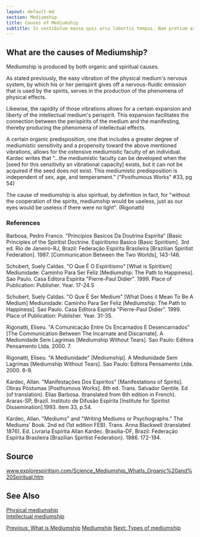 ```yaml
---
layout: default-md
section: Mediumship
title: Causes of Mediumship
subtitle: In vestibulum massa quis arcu lobortis tempus. Nam pretium arcu in odio vulputate luctus.
---
```


## What are the causes of Mediumship?
Mediumship is produced by both organic and spiritual causes.

As stated previously, the easy vibration of the physical medium's nervous system, by which his or her perispirit gives off a nervous-fluidic emission that is used by the spirits, serves in the production of the phenomena of physical effects. 

Likewise, the rapidity of those vibrations allows for a certain expansion and liberty of the intellectual medium's perispirit.  This expansion facilitates the connection between the perispirits of the medium and the manifesting, thereby producing the phenomena of intellectual effects.

A certain organic predisposition, one that includes a greater degree of mediumistic sensitivity and a propensity toward the above mentioned vibrations, allows for the ostensive mediumistic faculty of an individual.  Kardec writes that "...the mediumistic faculty can be developed when the [seed for this sensitivity an vibrational capacity] exists, but it can not be acquired if the seed does not exist.  This mediumistic predisposition is independent of sex, age, and temperament."   ("Posthumous Works" #33, pg 54)

The cause of mediumship is also spiritual, by definition in fact, for "without the cooperation of the spirits, mediumship would be useless, just as our eyes would be useless if there were no light". (Rigonatti) 

 
### References
Barbosa, Pedro Franco. "Principios Basicos Da Doutrina Espirita" [Basic Principles of the Spiritist Doctrine. Espiritismo Basico [Basic Spiritism]. 3rd ed. Rio de Janeiro-RJ, Brazil: Federação Espírita Brasileira [Brazilian Spiritist Federation]. 1987. [Communication Between the Two Worlds], 143-146.

Schubert, Suely Caldas. "O Que É O Espiritismo" [What is Spiritism] Mediunidade: Caminho Para Ser Feliz [Mediumship: The Path to Happiness]. Sao Paulo. Casa Editora Espírita "Pierre-Paul Didier". 1999.  Place of Publication: Publisher. Year. 17-24.S

Schubert, Suely Caldas. "O Que É Ser Medium" [What Does it Mean To Be A Medium] Mediunidade: Caminho Para Ser Feliz [Mediumship: The Path to Happiness]. Sao Paulo. Casa Editora Espírita "Pierre-Paul Didier". 1999.  Place of Publication: Publisher. Year. 31-35.

Rigonatti, Eliseu. "A Comunicação Entre Os Encarnados E Desencarnados" [The Communication Between The Incarnate and Discarnate]. A Mediunidade Sem Lagrimas [Mediumship Without Tears]. Sao Paulo: Editora Pensamento Ltda. 2000. 7.

Rigonatti, Eliseu. "A Mediunidade" [Mediumship]. A Mediunidade Sem Lagrimas [Mediumship Without Tears]. Sao Paulo: Editora Pensamento Ltda. 2000. 8-9.

Kardec, Allan. "Manifestações Dos Espiritos" [Manifestations of Spirits]. Obras Póstumas  [Posthumous Works]. 8th ed. Trans. Salvador Gentile. Ed (of translation). Elias Barbosa. (translated from 6th edition in French). Araras-SP, Brazil. Instituto de Difusão Espírita [Institute for Spiritist Dissemination].1993. item 33, p.54.

Kardec, Allan. "Mediums" and "Writing Mediums or Psychographs." The Mediums' Book. 2nd ed (1st edition FEB). Trans. Anna Blackwell (translated 1876). Ed. Livraria Espírita Allan Kardec. Brasilia-DF, Brazil:  Federação Espírita Brasileira [Brazilian Spiritist Federation}. 1986. 172-194.
 

## Source
www.explorespiritism.com/Science_Mediumship_WhatIs_Organic%20and%20Spiritual.htm


## See Also
[Physical mediumship](physical)  
[Intellectual mediumship](intellectual)  

<a href="about" class="button">Previous: What is Mediumship</a>
<a href="learn" class="button special">Mediumship</a>
<a href="types" class="button">Next: Types of mediumship</a>

